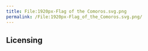 ```yaml
---
title: File:1920px-Flag of the Comoros.svg.png
permalink: /File:1920px-Flag_of_the_Comoros.svg.png/
---
```


## Licensing